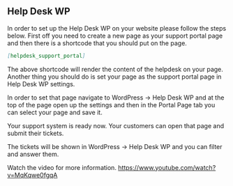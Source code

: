 ## Help Desk WP

In order to set up the Help Desk WP on your website please follow the steps below.
First off you need to create a new page as your support portal page and then there is a shortcode that you should put on the page.

```markdown
[helpdesk_support_portal]
```

The above shortcode will render the content of the helpdesk on your page.
Another thing you should do is set your page as the support portal page in Help Desk WP settings.

In order to set that page navigate to WordPress -> Help Desk WP and at the top of the page open up the settings and then in the Portal Page tab you can select your page and save it.

Your support system is ready now. Your customers can open that page and submit their tickets.

The tickets will be shown in WordPress -> Help Desk WP and you can filter and answer them.

Watch the video for more information.
https://www.youtube.com/watch?v=MqKqwe0fgqA
